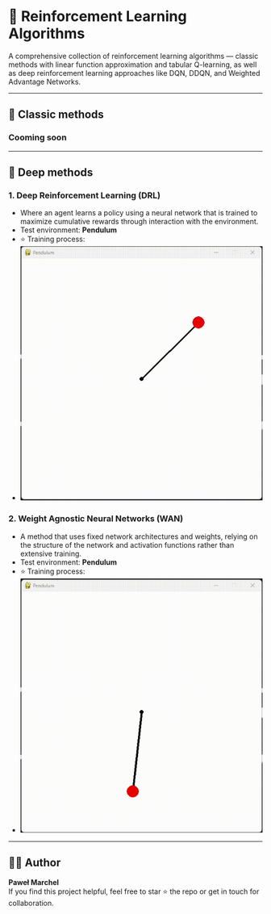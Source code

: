 # 🧠 Reinforcement Learning Algorithms
A comprehensive collection of reinforcement learning algorithms — classic methods with linear function approximation and tabular Q-learning, as well as deep reinforcement learning approaches like DQN, DDQN, and Weighted Advantage Networks.

---

## 🍎 Classic methods

### Cooming soon

---
## 🍏 Deep methods

### **1. Deep Reinforcement Learning (DRL)** 
  - Where an agent learns a policy using a neural network that is trained to maximize cumulative rewards through interaction with the environment.
  - Test environment: **Pendulum**
  - ⭐ Training process:
  - ![DRL](00.Images/DRL_training.gif)

### **2. Weight Agnostic Neural Networks (WAN)** 
  - A method that uses fixed network architectures and weights, relying on the structure of the network and activation functions rather than extensive training.
  - Test environment: **Pendulum**
  - ⭐ Training process:
  - ![Wan](00.Images/WAN_training.gif)
---

## 👨‍💻 Author

**Paweł Marchel**  
If you find this project helpful, feel free to star ⭐ the repo or get in touch for collaboration.
